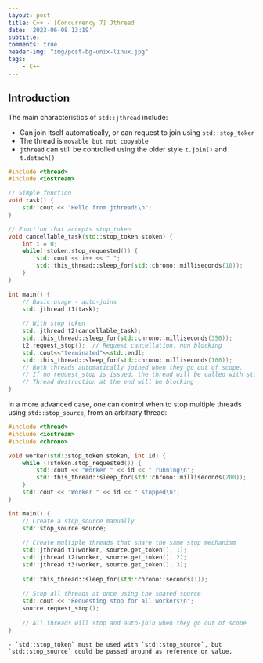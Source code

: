 ```yaml
---
layout: post
title: C++ - [Concurrency 7] Jthread
date: '2023-06-08 13:19'
subtitle: 
comments: true
header-img: "img/post-bg-unix-linux.jpg"
tags:
    - C++
---
```

## Introduction

The main characteristics of `std::jthread` include:

- Can join itself automatically, or can request to join using `std::stop_token`
- The thread is `movable but not copyable`
- `jthread` can still be controlled using the older style `t.join()` and `t.detach()`

```cpp
#include <thread>
#include <iostream>

// Simple function
void task() {
    std::cout << "Hello from jthread!\n";
}

// Function that accepts stop_token
void cancellable_task(std::stop_token stoken) {
    int i = 0;
    while(!stoken.stop_requested()) {
        std::cout << i++ << " ";
        std::this_thread::sleep_for(std::chrono::milliseconds(10));
    }
}

int main() {
    // Basic usage - auto-joins
    std::jthread t1(task);
    
    // With stop token
    std::jthread t2(cancellable_task);
    std::this_thread::sleep_for(std::chrono::milliseconds(350));
    t2.request_stop();  // Request cancellation. non blocking
    std::cout<<"terminated"<<std::endl;
    std::this_thread::sleep_for(std::chrono::milliseconds(100));
    // Both threads automatically joined when they go out of scope. 
    // If no request_stop is issued, the thread will be called with std::stop_token automatically. 
    // Thread destruction at the end will be blocking 
}
```

In a more advanced case, one can control when to stop multiple threads using `std::stop_source`, from an arbitrary thread:

```cpp
#include <thread>
#include <iostream>
#include <chrono>

void worker(std::stop_token stoken, int id) {
    while (!stoken.stop_requested()) {
        std::cout << "Worker " << id << " running\n";
        std::this_thread::sleep_for(std::chrono::milliseconds(200));
    }
    std::cout << "Worker " << id << " stopped\n";
}

int main() {
    // Create a stop_source manually
    std::stop_source source;
    
    // Create multiple threads that share the same stop mechanism
    std::jthread t1(worker, source.get_token(), 1);
    std::jthread t2(worker, source.get_token(), 2);
    std::jthread t3(worker, source.get_token(), 3);
    
    std::this_thread::sleep_for(std::chrono::seconds(1));
    
    // Stop all threads at once using the shared source
    std::cout << "Requesting stop for all workers\n";
    source.request_stop();
    
    // All threads will stop and auto-join when they go out of scope
}
```

    - `std::stop_token` must be used with `std::stop_source`, but `std::stop_source` could be passed around as reference or value. 
